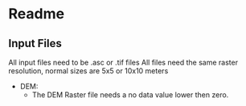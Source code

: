 # Readme

## Input Files

All input files need to be .asc or .tif files
All files need the same raster resolution, normal sizes are 5x5 or 10x10 meters

- DEM:
	- The DEM Raster file needs a no data value lower then zero. 
